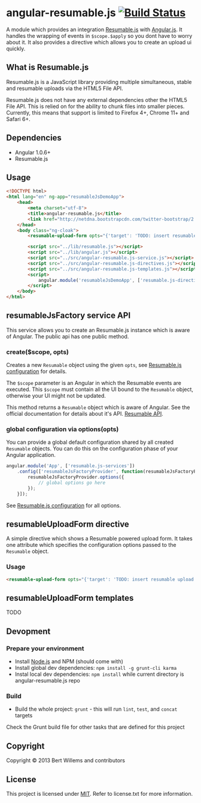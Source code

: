 # angular-resumable.js [![Build Status](https://travis-ci.org/trilobyte/angular-resumable.js.png?branch=master)](https://travis-ci.org/trilobyte/angular-resumable.js)

A module which provides an integration [Resumable.js](https://github.com/23/resumable.js) with [Angular.js](https://github.com/angular/angular.js/). It handles the wrapping of events in `$scope.$apply` so you dont have to worry about it. It also provides a directive which allows you to create an upload ui quickly.

## What is Resumable.js

Resumable.js is a JavaScript library providing multiple simultaneous, stable and resumable uploads via the HTML5 File API.

Resumable.js does not have any external dependencies other the HTML5 File API. This is relied on for the ability to chunk files into smaller pieces. Currently, this means that support is limited to Firefox 4+, Chrome 11+ and Safari 6+.

## Dependencies

- Angular 1.0.6+
- Resumable.js

## Usage

```html
<!DOCTYPE html>
<html lang="en" ng-app="resumableJsDemoApp">
	<head>
		<meta charset="utf-8">
		<title>angular-resumable.js</title>
		<link href="http://netdna.bootstrapcdn.com/twitter-bootstrap/2.3.1/css/bootstrap.min.css" rel="stylesheet"/>
	</head>
	<body class="ng-cloak">
		<resumable-upload-form opts="{'target': 'TODO: insert resumable upload service endpoint here'}"></resumable-upload-form>

		<script src="../lib/resumable.js"></script>
		<script src="../lib/angular.js"></script>
		<script src="../src/angular-resumable.js-service.js"></script>    // implements the service which abstracts away the integration between angular and resumable.
		<script src="../src/angular-resumable.js-directives.js"></script> // provides the resumable-upload-form directive
		<script src="../src/angular-resumable.js-templates.js"></script>  // provides the template used by the resumable-upload-form directive
		<script>
			angular.module('resumableJsDemoApp', ['resumable.js-directives', 'resumable.js-templates']);
		</script>
	</body>
</html>
```

## resumableJsFactory service API

This service allows you to create an Resumable.js instance which is aware of Angular. The public api has one public method.

### create($scope, opts)

Creates a new `Resumable` object using the given `opts`, see [Resumable.js configuration](https://github.com/23/resumable.js#configuration) for details.

The `$scope` parameter is an Angular in which the Resumable events are executed. This `$scope` must contain all the UI bound to the `Resumable` object, otherwise your UI might not be updated.

This method returns a `Resumable` object which is aware of Angular. See the official documentation for details about it's API. [Resumable API](https://github.com/23/resumable.js#resumable).

### global configuration via options(opts)

You can provide a global default configuration shared by all created `Resumable` objects. You can do this on the configuration phase of your Angular application.

```js
angular.module('App', ['resumable.js-services'])
	.config(['resumableJsFactoryProvider', function(resumableJsFactoryProvider) {
		resumableJsFactoryProvider.options({
			// global options go here
		});
	}]);
```

See [Resumable.js configuration](https://github.com/23/resumable.js#configuration) for all options.

## resumableUploadForm directive

A simple directive which shows a Resumable powered upload form. It takes one attribute which specifies the configuration options passed to the `Resumable` object.

### Usage

```html
<resumable-upload-form opts="{'target': 'TODO: insert resumable upload service endpoint here'}"></resumable-upload-form>
```

## resumableUploadForm templates

TODO

## Devopment

### Prepare your environment
* Install [Node.js](http://nodejs.org/) and NPM (should come with)
* Install global dev dependencies: `npm install -g grunt-cli karma`
* Instal local dev dependencies: `npm install` while current directory is angular-resumable.js repo

### Build
* Build the whole project: `grunt` - this will run `lint`, `test`, and `concat` targets

Check the Grunt build file for other tasks that are defined for this project

## Copyright

Copyright © 2013 Bert Willems and contributors

## License

This project is licensed under [MIT](http://www.opensource.org/licenses/mit-license.php "Read more about the MIT license form"). Refer to license.txt for more information.
